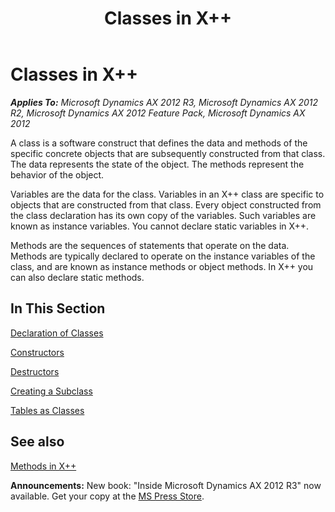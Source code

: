﻿---
title: Classes in X++
TOCTitle: Classes in X++
ms:assetid: cbbd4ebc-f245-48c5-889f-f17b0235d7a0
ms:mtpsurl: https://msdn.microsoft.com/en-us/library/Aa868834(v=AX.60)
ms:contentKeyID: 35251525
ms.date: 05/18/2015
mtps_version: v=AX.60
---

# Classes in X++ 


_**Applies To:** Microsoft Dynamics AX 2012 R3, Microsoft Dynamics AX 2012 R2, Microsoft Dynamics AX 2012 Feature Pack, Microsoft Dynamics AX 2012_

A class is a software construct that defines the data and methods of the specific concrete objects that are subsequently constructed from that class. The data represents the state of the object. The methods represent the behavior of the object.

Variables are the data for the class. Variables in an X++ class are specific to objects that are constructed from that class. Every object constructed from the class declaration has its own copy of the variables. Such variables are known as instance variables. You cannot declare static variables in X++.

Methods are the sequences of statements that operate on the data. Methods are typically declared to operate on the instance variables of the class, and are known as instance methods or object methods. In X++ you can also declare static methods.

## In This Section

[Declaration of Classes](declaration-of-classes.md)

[Constructors](constructors.md)

[Destructors](destructors.md)

[Creating a Subclass](creating-a-subclass.md)

[Tables as Classes](tables-as-classes.md)

## See also

[Methods in X++](methods-in-x.md)

  
**Announcements:** New book: "Inside Microsoft Dynamics AX 2012 R3" now available. Get your copy at the [MS Press Store](https://www.microsoftpressstore.com/store/inside-microsoft-dynamics-ax-2012-r3-9780735685109).

